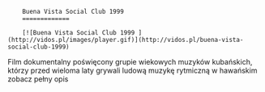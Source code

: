 
        Buena Vista Social Club 1999 
        =============
        
        [![Buena Vista Social Club 1999 ](http://vidos.pl/images/player.gif)](http://vidos.pl/buena-vista-social-club-1999)
        
        
 Film dokumentalny poświęcony grupie wiekowych muzyków kubańskich, którzy przed wieloma laty grywali ludową muzykę rytmiczną w hawańskim zobacz pełny opis
    
